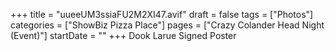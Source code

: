 +++
title = "uueeUM3ssiaFU2M2XI47.avif"
draft = false
tags = ["Photos"]
categories = ["ShowBiz Pizza Place"]
pages = ["Crazy Colander Head Night (Event)"]
startDate = ""
+++
Dook Larue Signed Poster
